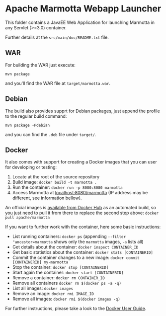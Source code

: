 # Apache Marmotta Webapp Launcher

This folder contains a JavaEE Web Application for launching Marmotta in any Servlet (>=3.0) container.

Further details at the `src/main/doc/README.txt` file.

## WAR

For building the WAR just execute:

    mvn package

and you'll find the WAR file at `target/marmotta.war`.

## Debian

The build also provides supprt for Debian packages, just append the profile to the regular build command:

    mvn package -Pdebian

and you can find the `.deb` file under `target/`.

## Docker

It also comes with support for creating a Docker images that you can user for developing or testing:

1. Locate at the root of the source repository
2. Build image: `docker build -t marmotta .`
3. Run the container: `docker run -p 8080:8080 marmotta`
4. Access Marmotta at [localhost:8080/marmotta](http://localhost:8080/marmotta) (IP address may be different, see information bellow).

An official images is [available from Docker Hub](https://hub.docker.com/r/apache/marmotta/) as an automated 
build, so you just need to pull it from there to replace the second step above: `docker pull apache/marmotta`

If you want to further work with the container, here some basic instructions:

* List running containers: `docker ps` (appending `--filter "ancestor=marmotta` shows only the `marmotta` images, `-a` lists all)
* Get details about the container: `docker inspect CONTAINER_ID`
* Get basic statistics about the container: `docker stats [CONTAINERID]`
* Commit the container changes to a new image: `docker commit [CONTAINERID] my-marmotta`
* Stop the container: `docker stop [CONTAINERID]`
* Start again the container: `docker start [CONTAINERID]`
* Remove a container: `docker rm CONTAINER_ID`
* Remove all containers `docker rm $(docker ps -a -q)`
* List all images: `docker images`
* Remove an image: `docker rmi IMAGE_ID`
* Remove all images: `docker rmi $(docker images -q)`

For further instructions, please take a look to the [Docker User Guide](https://docs.docker.com/userguide/).


